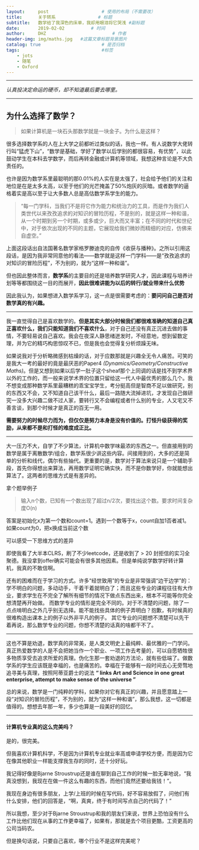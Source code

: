 ```yaml
---
layout:     post   				    # 使用的布局（不需要改）
title:      关于转系				# 标题 
subtitle:   数学给了我深色的床单，我却用眼泪将它哭浅 #副标题
date:       2019-02-02			# 时间
author:     DHZ 						# 作者
header-img: img/maths.jpg 	#这篇文章标题背景图片
catalog: true 						# 是否归档
tags:								#标签
    - jots
    - 随笔
    - Oxford
---
```


___

*认真投决定命运的硬币，却不知道最后要去哪里。*

___



## 为什么选择了数学？

> 如果计算机是一块石头那数学就是一块金子。为什么是这样？

很多选择数学系的人在上大学之前都听过类似的话，我也一样。有人说数学大佬转行叫“猛虎下山”，“数学是基础，学好了数学以后学别的都很容易，有优势”，以此鼓动学生在本科去学数学，而后再转金融或计算机等领域，我想这种言论是不大负责任的。

也许是因为数学系里最聪明的那0.01%的人实在是太强了，社会给予他们的关注和地位是在是太多太高，以至于他们的光芒掩盖了50%炮灰的灰暗。或者数学的逼格着实是高以至于让大多数人总是高估数学系学生的能力。

> “每一门学科，当我们不是将它作为能力和统治力的工具，而是作为我们人类世代以来孜孜追求的对知识的冒险历程，不是别的，就是这样一种和谐，从一个时期到另一个时期，或多或少，巨大而又丰富；在不同的时代和世纪中，对于依次出现的不同的主题，它展现给我们微妙而精细的对应，仿佛来自虚空。”

上面这段话出自法国著名数学家格罗滕迪克的自传《收获与播种》。之所以引用这段话，是因为我非常同意他的看法——数学就是这样一门学科——是“孜孜追求的对知识的冒险历程”，不为别的，就为“这样一种和谐”。

但也因此整体而言，**数学系**的主要目的还是培养数学研究人才，因此课程与培养计划等等都围绕这一目的而展开，**因此很难讲能为以后的转行/就业带来什么优势**

因此我认为，如果想进入数学系学习，这一点是很需要考虑的：**要问问自己是否对数学真的有兴趣。**

___

我一直觉得自己是喜欢数学的。**但是其实大部分时候我们都很难准确的知道自己真正喜欢什么，我们只能知道我们不喜欢什么**，对于自己还没有真正沉进去做的事情，不要轻易说自己喜欢。我会在夜深人静思绪迸发时，不经意地，想到留数定理，并为它的精巧构思惊叹不已，但是我也会觉得复分析烦躁无味。

如果说我对于分析略微感到枯燥的话，对于应数那就是兴趣全无令人痛苦。可笑的是我大一考的最好的竟是最厌恶的Paper4 *(Dynamics/Geometry/Constructive Maths)*。但是又想到如果以后学一肚子这个sheaf那个上同调的话是找不到学术界以外的工作的，而一般来说学术界的位置只留给这一代人中最优秀的那么几个。我不想变成那种数学系里最糟糕的乖宝宝学生，考分挺高但是智商不足以做研究，别的东西又不会，又不知道自己该干什么，最后一路随大流掉进坑，才发现自己做研究一没多大兴趣二做不过人家，要转行又不会编程或者什么别的专业，人又宅又不善言谈，到那个时候才是真正的百无一用。

**需要努力的时候尽力而为，但仅仅是努力本身是没有价值的。打怪升级获得的奖励，从来都不是和打怪的难度成正比。**



___

大一压力不大，自学了不少算法，计算机中数学味最浓的东西之一。但直接用到的数学是属于离散数学/组合，数学系很少讲这些内容。间接用到的，大多的还是简单的分析和线代，偶尔有些抽代。更重要的是，数学对于算法来说只是一个辅助手段，首先你得想出来算法，再用数学证明它确实快，而不是你数学好，你就能想出算法了。这两者的思维方式是有差异的。

拿个题举例子

> 输入n个数，已知有一个数出现了超过n/2次，要找出这个数。要求时间复杂度O(n)

答案是初始化x为第一个数和count=1。遇到一个数等于x，count自加1否者减1。如果count为0，把x换成当前这个数

可以感受一下思维方式的差异

即使我看了大半本CLRS，刷了不少leetcode，还是收到了  > 20 封拒信的实习全聚德。我没拿到offer确实可能会有很多其他因素。但是单纯说学数学好转计算机，我真的不敢信啊。

还有的困难而在于学习的方式。许多“经世致用”的专业是非常强调“边干边学”的：学不明白的问题，多动动手，干着干着就明白了；而且这些专业的课程往往有大作业，要求学生在不完全了解所有细节的情况下做点东西出来，根本不可能等你完全想清楚再开始做。
而数学专业的情形是完全不同的。对于不清楚的问题，除了一点点啃明白之外几乎别无选择。能不能找些具体的例子弄明白？抱歉，有时候真的很难构造出课本上的例子以外非平凡的例子。
其它专业的问题想不清楚可以先干着再说，那么数学专业的问题，你想不清楚的话真的啥都干不了。

___

这也不算是劝退，数学真的非常美，是人类文明史上最纯粹、最优雅的一门学问。真正热爱数学的人是不会把她当作一个职业、一项工作去考量的，可以自愿牺牲很多物质享受去追求所爱的真理。伪化生那一套劝退的方法论，就有些低端了。做数学系的学生应该既是幸福的，也是痛苦的。幸福在于能够有一段时间去心无旁骛地追寻美与真理，按照阿蒂亚爵士的说法 **“ links Art and Science in one great enterprise, attempt to make sense of the universe ”**    

总的来说，数学是一门纯粹的学科，如果你对它有真正的兴趣，并且愿意踏上一段“对知识的冒险历程”，不为别的，就为“这样一种和谐”，那么我想，这一切都是值得的。想想去年那一年，多少也算是一段美好的回忆。
___

#### 计算机专业真的这么完美吗？

是的，很完美。

但我喜欢计算机科学，不是因为计算机专业就业率高或申请学校方便，而是因为它在像其他职业一样能支撑我生存的同时，还十分好玩。

我记得好像是Bjarne Stroustrup还是谁在聊到自己工作的时候一脸无辜地说，“我真没想到，我现在在做一件这么有趣的东西，而他们竟然还要给我钱！”。

我现在身边有很多朋友，上学/上班的时候在写代码，好不容易放假了，问他们有什么安排，他们的回答是，“啊，真爽，终于有时间写点自己的代码了！”

所以我想，至少对于Bjarne Stroustrup和我的朋友们来说，世界上恐怕没有什么工作比他们现在从事的工作更幸福了，如果有，那就是去个项目更酷，工资更高的公司当码农。

但是换句话说，只要自己喜欢，哪个行业不是这样完美呢？

  
